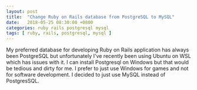 ```yaml
---
layout: post
title:  "Change Ruby on Rails database from PostgreSQL to MySQL"
date:   2018-05-25 08:30:00 +0800
categories: ruby rails postgresql mysql
tags: [ ruby, rails, postgresql, mysql ]
---
```

<p>My preferred database for developing Ruby on Rails application has always been
PostgreSQL but unfortunately I've recently been using Ubuntu on WSL which has issues with it.
I can install Postgresql on Windows but that would be tedious and dirty for me.
I prefer to just use Windows for games and not for software development.
I decided to just use MySQL instead of PostgresSQL.</p>
